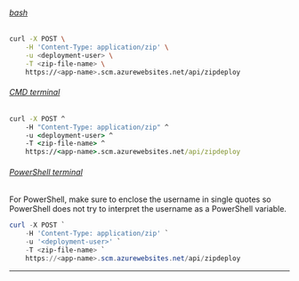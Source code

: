 ###### [bash](#tab/deploy-zip-curl-bash)

```bash
curl -X POST \
    -H 'Content-Type: application/zip' \
    -u <deployment-user> \
    -T <zip-file-name> \
    https://<app-name>.scm.azurewebsites.net/api/zipdeploy
```

###### [CMD terminal](#tab/deploy-zip-curl-cmd)

```cmd
curl -X POST ^
    -H "Content-Type: application/zip" ^
    -u <deployment-user> ^
    -T <zip-file-name> ^
    https://<app-name>.scm.azurewebsites.net/api/zipdeploy
```

###### [PowerShell terminal](#tab/deploy-zip-curl-powershell)

For PowerShell, make sure to enclose the username in single quotes so PowerShell does not try to interpret the username as a PowerShell variable.

```powershell
curl -X POST `
    -H 'Content-Type: application/zip' `
    -u '<deployment-user>' `
    -T <zip-file-name> `
    https://<app-name>.scm.azurewebsites.net/api/zipdeploy
```

---
